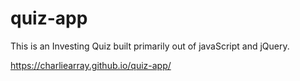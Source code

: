 # quiz-app

This is an Investing Quiz built primarily out of javaScript and jQuery.

https://charliearray.github.io/quiz-app/
